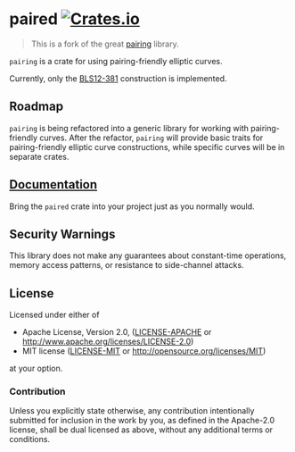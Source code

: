 # paired [![Crates.io](https://img.shields.io/crates/v/paired.svg)](https://crates.io/crates/paired)

> This is a fork of the great [pairing](https://github.com/zkcrypto/pairing) library.

`pairing` is a crate for using pairing-friendly elliptic curves.

Currently, only the [BLS12-381](https://z.cash/blog/new-snark-curve.html)
construction is implemented.

## Roadmap

`pairing` is being refactored into a generic library for working with
pairing-friendly curves. After the refactor, `pairing` will provide basic traits
for pairing-friendly elliptic curve constructions, while specific curves will be
in separate crates.

## [Documentation](https://docs.rs/paired/)

Bring the `paired` crate into your project just as you normally would.

## Security Warnings

This library does not make any guarantees about constant-time operations, memory
access patterns, or resistance to side-channel attacks.

## License

Licensed under either of

 * Apache License, Version 2.0, ([LICENSE-APACHE](LICENSE-APACHE) or
   http://www.apache.org/licenses/LICENSE-2.0)
 * MIT license ([LICENSE-MIT](LICENSE-MIT) or http://opensource.org/licenses/MIT)

at your option.

### Contribution

Unless you explicitly state otherwise, any contribution intentionally
submitted for inclusion in the work by you, as defined in the Apache-2.0
license, shall be dual licensed as above, without any additional terms or
conditions.
